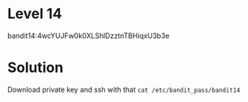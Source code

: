 # Level 14

bandit14:4wcYUJFw0k0XLShlDzztnTBHiqxU3b3e

# Solution

Download private key and ssh with that
`cat /etc/bandit_pass/bandit14`